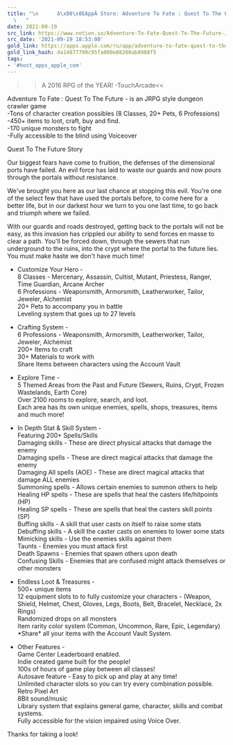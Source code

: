 ```yaml
---
title: "\n      â\x80\x8EAppÂ Store: Adventure To Fate : Quest To The Future JRPG\n
  \   "
date: 2021-09-19
src_link: https://www.notion.so/Adventure-To-Fate-Quest-To-The-Future-JRPG-TouchMint-14ca7aa8edf14bd194044579031b94f9
src_date: '2021-09-19 18:53:00'
gold_link: https://apps.apple.com/ru/app/adventure-to-fate-quest-to-the-future-jrpg/id1060178390
gold_link_hash: da14877799c95fa080e88200ab8988f5
tags:
- '#host_apps_apple_com'
---
```


>>A 2016 RPG of the YEAR! -TouchArcade<<  
  
Adventure To Fate : Quest To The Future - is an JRPG style dungeon crawler game  
-Tons of character creation possibles (8 Classes, 20+ Pets, 6 Professions)  
-450+ items to loot, craft, buy and find.  
-170 unique monsters to fight  
-Fully accessible to the blind using Voiceover   
  
  
Quest To The Future Story  
  
Our biggest fears have come to fruition, the defenses of the dimensional ports have failed. An evil force has laid to waste our guards and now pours through the portals without resistance.  
  
We've brought you here as our last chance at stopping this evil. You're one of the select few that have used the portals before, to come here for a better life, but in our darkest hour we turn to you one last time, to go back and triumph where we failed.  
  
With our guards and roads destroyed, getting back to the portals will not be easy, as this invasion has crippled our ability to send forces en masse to clear a path. You'll be forced down, through the sewers that run underground to the ruins, into the crypt where the portal to the future lies. You must make haste we don't have much time!  
  
  
- Customize Your Hero -  
8 Classes - Mercenary, Assassin, Cultist, Mutant, Priestess, Ranger, Time Guardian, Arcane Archer  
6 Professions - Weaponsmith, Armorsmith, Leatherworker, Tailor, Jeweler, Alchemist   
20+ Pets to accompany you in battle  
Leveling system that goes up to 27 levels  
  
  
- Crafting System -  
6 Professions - Weaponsmith, Armorsmith, Leatherworker, Tailor, Jeweler, Alchemist   
200+ Items to craft  
30+ Materials to work with  
Share Items between characters using the Account Vault  
  
  
- Explore Time -  
5 Themed Areas from the Past and Future (Sewers, Ruins, Crypt, Frozen Wastelands, Earth Core)  
Over 2100 rooms to explore, search, and loot.  
Each area has its own unique enemies, spells, shops, treasures, items and much more!  
  
  
- In Depth Stat & Skill System -  
Featuring 200+ Spells/Skills  
Damaging skills - These are direct physical attacks that damage the enemy  
Damaging spells - These are direct magical attacks that damage the enemy  
Damaging All spells (AOE) - These are direct magical attacks that damage ALL enemies  
Summoning spells - Allows certain enemies to summon others to help  
Healing HP spells - These are spells that heal the casters life/hitpoints (HP)  
Healing SP spells - These are spells that heal the casters skill points (SP)  
Buffing skills - A skill that user casts on itself to raise some stats  
Debuffing skills - A skill the caster casts on enemies to lower some stats  
Mimicking skills - Use the enemies skills against them   
Taunts - Enemies you must attack first  
Death Spawns - Enemies that spawn others upon death  
Confusing Skills - Enemies that are confused might attack themselves or other monsters  
  
  
- Endless Loot & Treasures -  
500+ unique items  
12 equipment slots to to fully customize your characters - (Weapon, Shield, Helmet, Chest, Gloves, Legs, Boots, Belt, Bracelet, Necklace, 2x Rings)  
Randomized drops on all monsters  
Item rarity color system (Common, Uncommon, Rare, Epic, Legendary)  
\*Share\* all your items with the Account Vault System.  
  
  
- Other Features -  
Game Center Leaderboard enabled.  
Indie created game built for the people!  
100s of hours of game play between all classes!  
Autosave feature - Easy to pick up and play at any time!  
Unlimited character slots so you can try every combination possible.  
Retro Pixel Art  
8Bit sound/music  
Library system that explains general game, character, skills and combat systems.  
Fully accessible for the vision impaired using Voice Over.  
  
  
Thanks for taking a look!